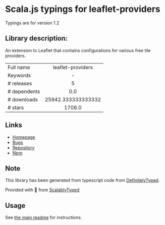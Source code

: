 
# Scala.js typings for leaflet-providers

Typings are for version 1.2

## Library description:
An extension to Leaflet that contains configurations for various free tile providers.

|                    |                 |
| ------------------ | :-------------: |
| Full name          | leaflet-providers |
| Keywords           | - |
| # releases         | 5 |
| # dependents       | 0.0 |
| # downloads        | 25942.333333333332 |
| # stars            | 1706.0 |

## Links
- [Homepage](https://github.com/leaflet-extras/leaflet-providers#readme)
- [Bugs](https://github.com/leaflet-extras/leaflet-providers/issues)
- [Repository](https://github.com/leaflet-extras/leaflet-providers)
- [Npm](https://www.npmjs.com/package/leaflet-providers)
    


## Note
This library has been generated from typescript code from [DefinitelyTyped](https://definitelytyped.org).

Provided with :purple_heart: from [ScalablyTyped](https://github.com/oyvindberg/ScalablyTyped)

## Usage
See [the main readme](../../readme.md) for instructions.


